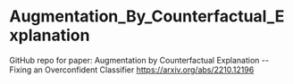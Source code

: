 # Augmentation_By_Counterfactual_Explanation
GitHub repo for paper: Augmentation by Counterfactual Explanation -- Fixing an Overconfident Classifier https://arxiv.org/abs/2210.12196
